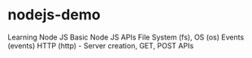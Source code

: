 # nodejs-demo
Learning Node JS
Basic Node JS APIs
File System (fs), OS (os)
Events (events)
HTTP (http) - Server creation, GET, POST APIs